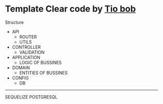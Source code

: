 # Template Clear code by [Tio bob](https://blog.cleancoder.com/uncle-bob/2012/08/13/the-clean-architecture.html)

Structure 
 - API
    - ROUTER
    - UTILS
 - CONTROLLER
    - VALIDATION
 - APPLICATION
    - LOGIC OF BUSSINES
 - DOMAIN
    - ENTITIES OF BUSSINES
 - CONFIG
    - DB

__________________
SEQUELIZE
POSTGRESQL
